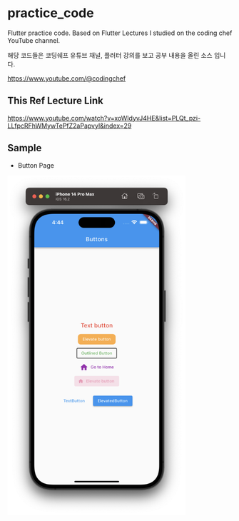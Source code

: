 # practice_code

Flutter practice code.
Based on Flutter Lectures I studied on the coding chef YouTube channel.

해당 코드들은 코딩쉐프 유튜브 채널, 플러터 강의를 보고 공부 내용을 올린 소스 입니다.

https://www.youtube.com/@codingchef

## This Ref Lecture Link
https://www.youtube.com/watch?v=xoWldyvJ4HE&list=PLQt_pzi-LLfpcRFhWMywTePfZ2aPapvyl&index=29

## Sample
* Button Page
<img src="./assets/sample1.png" width="400">